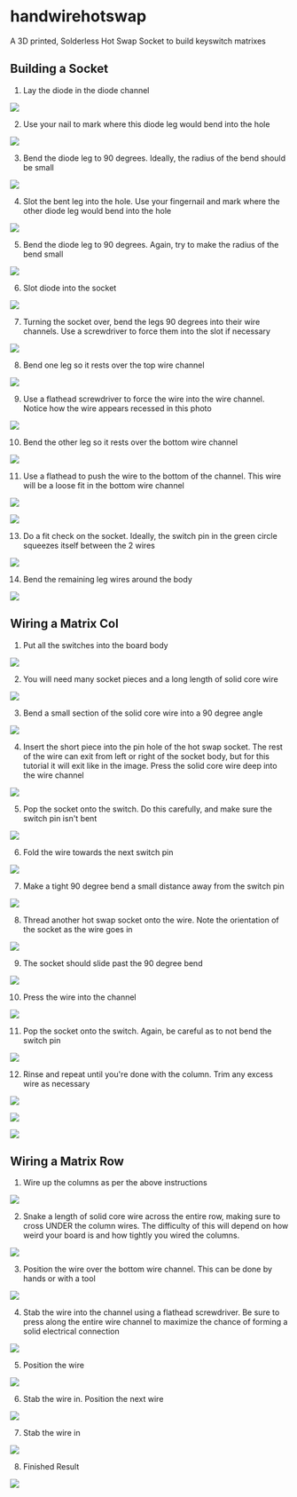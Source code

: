 # handwirehotswap
A 3D printed, Solderless Hot Swap Socket to build keyswitch matrixes
## Building a Socket

1. Lay the diode in the diode channel

![](img/socket/1.jpg)

2. Use your nail to mark where this diode leg would bend into the hole

![](img/socket/2.jpg)

3. Bend the diode leg to 90 degrees. Ideally, the radius of the bend should be small

![](img/socket/3.jpg)

4. Slot the bent leg into the hole. Use your fingernail and mark where the other diode leg would bend into the hole

![](img/socket/4.jpg)

5. Bend the diode leg to 90 degrees. Again, try to make the radius of the bend small

![](img/socket/5.jpg)

6. Slot diode into the socket

![](img/socket/6.jpg)

7. Turning the socket over, bend the legs 90 degrees into their wire channels. Use a screwdriver to force them into the slot if necessary

![](img/socket/7.jpg)

8. Bend one leg so it rests over the top wire channel

![](img/socket/8.jpg)

9. Use a flathead screwdriver to force the wire into the wire channel. Notice how the wire appears recessed in this photo

![](img/socket/9.jpg)

10. Bend the other leg so it rests over the bottom wire channel

![](img/socket/10.jpg)

11. Use a flathead to push the wire to the bottom of the channel. This wire will be a loose fit in the bottom wire channel

![](img/socket/11.jpg)

![](img/socket/12.jpg)

13. Do a fit check on the socket. Ideally, the switch pin in the green circle squeezes itself between the 2 wires

![](img/socket/13.jpg)

14. Bend the remaining leg wires around the body

![](img/socket/14.jpg)


## Wiring a Matrix Col

1. Put all the switches into the board body

![](img/matrix/col/0.jpg)

2. You will need many socket pieces and a long length of solid core wire

![](img/matrix/col/1.jpg)

3. Bend a small section of the solid core wire into a 90 degree angle

![](img/matrix/col/2.jpg)

4. Insert the short piece into the pin hole of the hot swap socket. The rest of the wire can exit from left or right of the socket body, but for this tutorial it will exit like in the image. Press the solid core wire deep into the wire channel

![](img/matrix/col/3.jpg)

5. Pop the socket onto the switch. Do this carefully, and make sure the switch pin isn't bent

![](img/matrix/col/4.jpg)

6. Fold the wire towards the next switch pin

![](img/matrix/col/5.jpg)

7. Make a tight 90 degree bend a small distance away from the switch pin

![](img/matrix/col/6.jpg)

8. Thread another hot swap socket onto the wire. Note the orientation of the socket as the wire goes in

![](img/matrix/col/7.jpg)

9. The socket should slide past the 90 degree bend

![](img/matrix/col/8.jpg)

10. Press the wire into the channel

![](img/matrix/col/9.jpg)

11. Pop the socket onto the switch. Again, be careful as to not bend the switch pin

![](img/matrix/col/10.jpg)

12. Rinse and repeat until you're done with the column. Trim any excess wire as necessary

![](img/matrix/col/11.jpg)

![](img/matrix/col/12.jpg)

![](img/matrix/col/13.jpg)

## Wiring a Matrix Row

1. Wire up the columns as per the above instructions

![](img/matrix/row/0.jpg)

2. Snake a length of solid core wire across the entire row, making sure to cross UNDER the column wires. The difficulty of this will depend on how weird your board is and how tightly you wired the columns.

![](img/matrix/row/1.jpg)

3. Position the wire over the bottom wire channel. This can be done by hands or with a tool

![](img/matrix/row/2.jpg)

4. Stab the wire into the channel using a flathead screwdriver. Be sure to press along the entire wire channel to maximize the chance of forming a solid electrical connection

![](img/matrix/row/3.jpg)

5. Position the wire

![](img/matrix/row/4.jpg)

6. Stab the wire in. Position the next wire

![](img/matrix/row/5.jpg)

7. Stab the wire in

![](img/matrix/row/6.jpg)

8. Finished Result

![](img/matrix/row/7.jpg)
